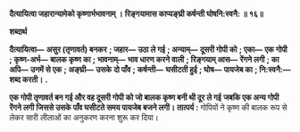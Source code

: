 **दैत्यायित्वा जहारान्यामेको कृष्णार्भभावनाम् ।** **रिङ्गयामास काप्यङ्घ्री कर्षन्ती घोषनि:स्वनै: ॥ १६॥** 

**शब्दार्थ** 

**दैत्यायित्वा—** **असुर (तृणावर्त) बनकर** **; जहार—** **उठा ले गई** **; अन्याम्—** **दूसरी गोपी को** **; एका—** **एक गोपी** **; कृष्ण-अर्भ—** **बालक कृष्ण का** **; भावनाम्—** **भाव धारण करने वाली** **; रिङ्गयाम् आस—** **रेंगने लगी** **; का अपि—** **उनमें से एक** **; अङ्घ्री—** **उसके** **दो पाँव** **; कर्षन्ती—** **घसीटती हुई** **; घोष—** **पायजेब का** **; नि:स्वनै:—** **शब्द करती।** **.** 

**एक गोपी तृणावर्त बन गई और वह दूसरी गोपी को जो बालक कृष्ण बनी थी दूर ले गई** **जबकि एक अन्य गोपी रेंगने लगी जिससे उसके पाँव घसीटते समय पायजेब बजने लगी।** **तात्पर्य :** गोपियों ने कृष्ण की बालक रूप से लेकर सारी लीलाओं का अनुकरण करना शुरू कर दिया।  